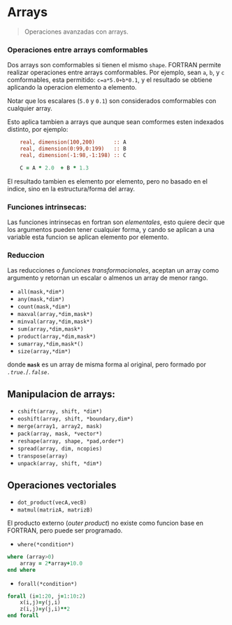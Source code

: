 # Arrays

>  Operaciones avanzadas con arrays.

### Operaciones entre arrays comformables
Dos arrays son comformables si tienen el mismo `shape`. FORTRAN permite realizar operaciones entre arrays comformables. Por ejemplo, sean `a`, `b`, y `c` comformables, esta permitido: `c=a*5.0+b*0.1`, y el resultado se obtiene aplicando la operacion elemento a elemento.

Notar que los escalares (`5.0` y `0.1`) son considerados comformables con cualquier array.

Esto aplica tambien a arrays que aunque sean comformes esten indexados distinto, por ejemplo:

```fortran
	real, dimension(100,200)      :: A
	real, dimension(0:99,0:199)   :: B
	real, dimension(-1:98,-1:198) :: C

	C = A * 2.0  + B * 1.3
```
El resultado tambien es elemento por elemento, pero no basado en el indice, sino en la estructura/forma del array.

### Funciones intrinsecas:

Las funciones intrinsecas en fortran son *elementales*, esto quiere decir que los argumentos pueden tener cualquier forma, y cando se aplican a una variable esta funcion se aplican elemento por elemento.


### Reduccion
Las reducciones o *funciones transformacionales*, aceptan un array como argumento y retornan un escalar o almenos un array de menor rango. 

- `all(mask,*dim*)`
- `any(mask,*dim*)`
- `count(mask,*dim*)`
- `maxval(array,*dim,mask*)`
- `minval(array,*dim,mask*)`
- `sum(array,*dim,mask*)`
- `product(array,*dim,mask*)`
- `sumarray,*dim,mask*()`
- `size(array,*dim*)`

donde **`mask`** es un array de misma forma al original, pero formado por *`.true.`*/*`.false.`*





## Manipulacion de arrays:
- `cshift(array, shift, *dim*)`
- `eoshift(array, shift, *boundary,dim*)`
- `merge(array1, array2, mask) `
- `pack(array, mask, *vector*)`
- `reshape(array, shape, *pad,order*) `
- `spread(array, dim, ncopies) `
- `transpose(array)`
- `unpack(array, shift, *dim*)`


## Operaciones vectoriales
- `dot_product(vecA,vecB)`
- `matmul(matrizA, matrizB)`

El producto externo (*outer product*) no existe como funcion base en FORTRAN, pero puede ser programado.



- ` where(*condition*) `
```fortran
where (array>0)
	array = 2*array+10.0
end where 
```


- ` forall(*condition*) `
```fortran
forall (i=1:20, j=1:10:2)
	x(i,j)=y(j,i)
	z(i,j)=y(j,i)**2
end forall

```

